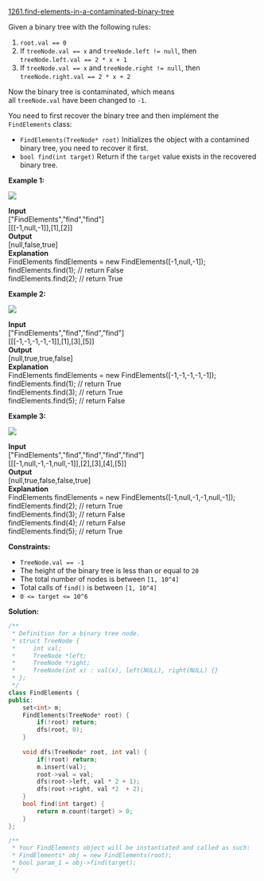 [1261.find-elements-in-a-contaminated-binary-tree](https://leetcode.com/problems/find-elements-in-a-contaminated-binary-tree/)  

Given a binary tree with the following rules:

1.  `root.val == 0`
2.  If `treeNode.val == x` and `treeNode.left != null`, then `treeNode.left.val == 2 * x + 1`
3.  If `treeNode.val == x` and `treeNode.right != null`, then `treeNode.right.val == 2 * x + 2`

Now the binary tree is contaminated, which means all `treeNode.val` have been changed to `-1`.

You need to first recover the binary tree and then implement the `FindElements` class:

*   `FindElements(TreeNode* root)` Initializes the object with a contamined binary tree, you need to recover it first.
*   `bool find(int target)` Return if the `target` value exists in the recovered binary tree.

**Example 1:**

**![](https://assets.leetcode.com/uploads/2019/11/06/untitled-diagram-4-1.jpg)**

  
**Input**  
\["FindElements","find","find"\]  
\[\[\[-1,null,-1\]\],\[1\],\[2\]\]  
**Output**  
\[null,false,true\]  
**Explanation**  
FindElements findElements = new FindElements(\[-1,null,-1\]);   
findElements.find(1); // return False   
findElements.find(2); // return True 

**Example 2:**

**![](https://assets.leetcode.com/uploads/2019/11/06/untitled-diagram-4.jpg)**

  
**Input**  
\["FindElements","find","find","find"\]  
\[\[\[-1,-1,-1,-1,-1\]\],\[1\],\[3\],\[5\]\]  
**Output**  
\[null,true,true,false\]  
**Explanation**  
FindElements findElements = new FindElements(\[-1,-1,-1,-1,-1\]);  
findElements.find(1); // return True  
findElements.find(3); // return True  
findElements.find(5); // return False

**Example 3:**

**![](https://assets.leetcode.com/uploads/2019/11/07/untitled-diagram-4-1-1.jpg)**

  
**Input**  
\["FindElements","find","find","find","find"\]  
\[\[\[-1,null,-1,-1,null,-1\]\],\[2\],\[3\],\[4\],\[5\]\]  
**Output**  
\[null,true,false,false,true\]  
**Explanation**  
FindElements findElements = new FindElements(\[-1,null,-1,-1,null,-1\]);  
findElements.find(2); // return True  
findElements.find(3); // return False  
findElements.find(4); // return False  
findElements.find(5); // return True  

**Constraints:**

*   `TreeNode.val == -1`
*   The height of the binary tree is less than or equal to `20`
*   The total number of nodes is between `[1, 10^4]`
*   Total calls of `find()` is between `[1, 10^4]`
*   `0 <= target <= 10^6`  



**Solution:**  

```cpp
/**
 * Definition for a binary tree node.
 * struct TreeNode {
 *     int val;
 *     TreeNode *left;
 *     TreeNode *right;
 *     TreeNode(int x) : val(x), left(NULL), right(NULL) {}
 * };
 */
class FindElements {
public:
    set<int> m;
    FindElements(TreeNode* root) {
        if(!root) return;
        dfs(root, 0);
    }
    
    void dfs(TreeNode* root, int val) {
        if(!root) return;
        m.insert(val);
        root->val = val;
        dfs(root->left, val * 2 + 1);
        dfs(root->right, val *2  + 2);
    }
    bool find(int target) {
        return m.count(target) > 0;
    }
};

/**
 * Your FindElements object will be instantiated and called as such:
 * FindElements* obj = new FindElements(root);
 * bool param_1 = obj->find(target);
 */
```
      